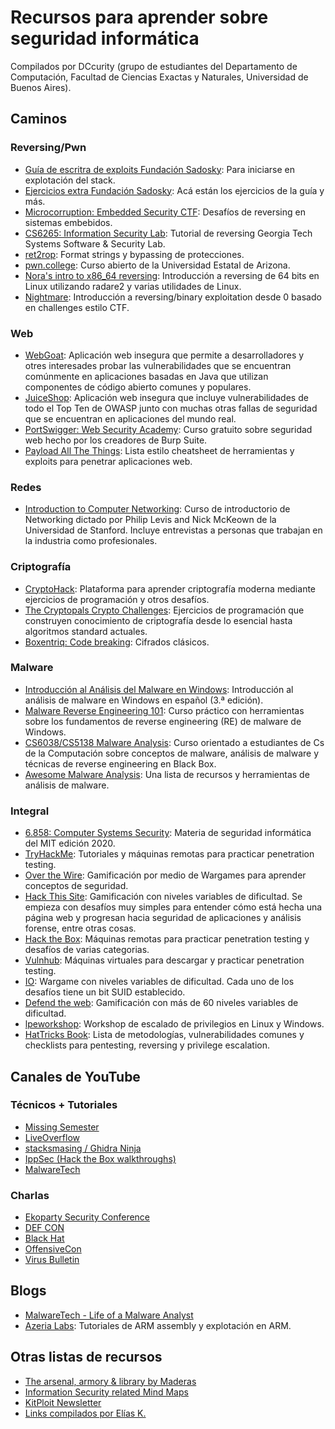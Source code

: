 # Recursos para aprender sobre seguridad informática

Compilados por DCcurity (grupo de estudiantes del Departamento de Computación, Facultad de Ciencias Exactas y Naturales, Universidad de Buenos Aires).

## Caminos

### Reversing/Pwn

- [Guía de escritra de exploits Fundación Sadosky](https://fundacion-sadosky.github.io/guia-escritura-exploits/): Para iniciarse en explotación del stack.
- [Ejercicios extra Fundación Sadosky](https://github.com/fundacion-sadosky/abopp): Acá están los ejercicios de la guía y más.
- [Microcorruption: Embedded Security CTF](https://microcorruption.com/): Desafíos de reversing en sistemas embebidos.
- [CS6265: Information Security Lab](https://tc.gts3.org/cs6265/2019/tut/index.html): Tutorial de reversing Georgia Tech Systems Software & Security Lab.
- [ret2rop](https://www.ret2rop.com/): Format strings y bypassing de protecciones.
- [pwn.college](https://pwn.college/): Curso abierto de la Universidad Estatal de Arizona.
- [Nora's intro to x86_64 reversing](https://nora.codes/tutorial/an-intro-to-x86_64-reverse-engineering/): Introducción a reversing de 64 bits en Linux utilizando radare2 y varias utilidades de Linux.
- [Nightmare](https://guyinatuxedo.github.io/index.html): Introducción a reversing/binary exploitation desde 0 basado en challenges estilo CTF.

### Web

- [WebGoat](https://github.com/WebGoat/WebGoat): Aplicación web insegura que permite a desarrolladores y otres interesades probar las vulnerabilidades que se encuentran comúnmente en aplicaciones basadas en Java que utilizan componentes de código abierto comunes y populares.
- [JuiceShop](https://github.com/bkimminich/juice-shop): Aplicación web insegura que incluye vulnerabilidades de todo el Top Ten de OWASP junto con muchas otras fallas de seguridad que se encuentran en aplicaciones del mundo real.
- [PortSwigger: Web Security Academy](https://portswigger.net/web-security): Curso gratuito sobre seguridad web hecho por los creadores de Burp Suite.
- [Payload All The Things](https://github.com/swisskyrepo/PayloadsAllTheThings): Lista estilo cheatsheet de herramientas y exploits para penetrar aplicaciones web.

### Redes
- [Introduction to Computer Networking](https://www.youtube.com/playlist?list=PLEAYkSg4uSQ2dr0XO_Nwa5OcdEcaaELSG): Curso de introductorio de Networking dictado por Philip Levis and Nick McKeown de la Universidad de Stanford. Incluye entrevistas a personas que trabajan en la industria como profesionales.

### Criptografía

- [CryptoHack](https://cryptohack.org): Plataforma para aprender criptografía moderna mediante ejercicios de programación y otros desafíos.
- [The Cryptopals Crypto Challenges](https://cryptopals.com/): Ejercicios de programación que construyen conocimiento de criptografía desde lo esencial hasta algoritmos standard actuales.
- [Boxentriq: Code breaking](https://www.boxentriq.com/code-breaking): Cifrados clásicos.

### Malware
- [Introducción al Análisis del Malware en Windows](https://miriadax.net/web/introduccion-al-analisis-del-malware-en-windows-3-edicion-): Introducción al análisis de malware en Windows en español (3.ª edición).
- [Malware Reverse Engineering 101](https://malwareunicorn.org/workshops/re101.html#0): Curso práctico con herramientas sobre los fundamentos de reverse engineering (RE) de malware de Windows.
- [CS6038/CS5138 Malware Analysis](https://class.malware.re/): Curso orientado a estudiantes de Cs de la Computación sobre conceptos de malware, análisis de malware y técnicas de reverse engineering en Black Box.
- [Awesome Malware Analysis](https://github.com/rshipp/awesome-malware-analysis): Una lista de recursos y herramientas de análisis de malware.

### Integral

- [6.858: Computer Systems Security](https://css.csail.mit.edu/6.858/2020/): Materia de seguridad informática del MIT edición 2020.
- [TryHackMe](https://tryhackme.com/): Tutoriales y máquinas remotas para practicar penetration testing.
- [Over the Wire](https://overthewire.org/wargames/): Gamificación por medio de Wargames para aprender conceptos de seguridad. 
- [Hack This Site](https://hackthissite.org): Gamificación con niveles variables de dificultad. Se empieza con desafíos muy simples para entender cómo está hecha una página web y progresan hacia seguridad de aplicaciones y análisis forense, entre otras cosas.
- [Hack the Box](https://hackthebox.eu): Máquinas remotas para practicar penetration testing y desafíos de varias categorias.
- [Vulnhub](https://www.vulnhub.com/): Máquinas virtuales para descargar y practicar penetration testing.
- [IO](http://io.netgarage.org/): Wargame con niveles variables de dificultad. Cada uno de los desafíos tiene un bit SUID establecido.
- [Defend the web](https://defendtheweb.net/): Gamificación con más de 60 niveles variables de dificultad.
- [lpeworkshop](https://github.com/sagishahar/lpeworkshop): Workshop de escalado de privilegios en Linux y Windows.
- [HatTricks Book](https://book.hacktricks.xyz/): Lista de metodologías, vulnerabilidades comunes y checklists para pentesting, reversing y privilege escalation.

## Canales de YouTube

### Técnicos + Tutoriales

- [Missing Semester](https://www.youtube.com/channel/UCuXy5tCgEninup9cGplbiFw)
- [LiveOverflow](https://www.youtube.com/channel/UClcE-kVhqyiHCcjYwcpfj9w)
- [stacksmasing / Ghidra Ninja](https://www.youtube.com/channel/UC3S8vxwRfqLBdIhgRlDRVzw)
- [IppSec (Hack the Box walkthroughs)](https://www.youtube.com/channel/UCa6eh7gCkpPo5XXUDfygQQA)
- [MalwareTech](https://www.youtube.com/c/MalwareTechBlog)

### Charlas

- [Ekoparty Security Conference](https://www.youtube.com/channel/UCiVNwNkoMapaeyr9o6XEonA)
- [DEF CON](https://www.youtube.com/user/DEFCONConference)
- [Black Hat](https://www.youtube.com/user/BlackHatOfficialYT)
- [OffensiveCon](https://www.youtube.com/channel/UCMNvAtT4ak2azKNk6UlB1QQ)
- [Virus Bulletin](https://www.youtube.com/user/virusbtn)

## Blogs

- [MalwareTech - Life of a Malware Analyst](https://www.malwaretech.com/)
- [Azeria Labs](https://azeria-labs.com/writing-arm-assembly-part-1/): Tutoriales de ARM assembly y explotación en ARM.

## Otras listas de recursos

- [The arsenal, armory & library by Maderas](https://pastebin.com/v8Mr2k95)
- [Information Security related Mind Maps](https://www.amanhardikar.com/mindmaps.html#)
- [KitPloit Newsletter](https://www.kitploit.com/)
- [Links compilados por Elías K.](https://pastebin.com/WQhRYB59)
